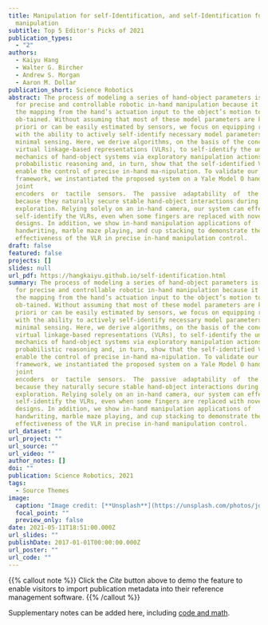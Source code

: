 ```yaml
---
title: Manipulation for self-Identification, and self-Identification for better
  manipulation
subtitle: Top 5 Editor's Picks of 2021
publication_types:
  - "2"
authors:
  - Kaiyu Hang
  - Walter G. Bircher
  - Andrew S. Morgan
  - Aaron M. Dollar
publication_short: Science Robotics
abstract: The process of modeling a series of hand-object parameters is crucial
  for precise and controllable robotic in-hand manipulation because it enables
  the mapping from the hand’s actuation input to the object’s motion to be
  ob-tained. Without assuming that most of these model parameters are known a
  priori or can be easily estimated by sensors, we focus on equipping robots
  with the ability to actively self-identify necessary model parameters using
  minimal sensing. Here, we derive algorithms, on the basis of the concept of
  virtual linkage-based representations (VLRs), to self-identify the underlying
  mechanics of hand-object systems via exploratory manipulation actions and
  probabilistic reasoning and, in turn, show that the self-identified VLR can
  enable the control of precise in-hand ma-nipulation. To validate our
  framework, we instantiated the proposed system on a Yale Model O hand without
  joint
  encoders  or  tactile  sensors.  The  passive  adaptability  of  the  underactuated  hand  greatly  facilitates  the  self-identification  process,
  because they naturally secure stable hand-object interactions during random
  exploration. Relying solely on an in-hand camera, our system can effectively
  self-identify the VLRs, even when some fingers are replaced with novel
  designs. In addition, we show in-hand manipulation applications of
  handwriting, marble maze playing, and cup stacking to demonstrate the
  effectiveness of the VLR in precise in-hand manipulation control.
draft: false
featured: false
projects: []
slides: null
url_pdf: https://hangkaiyu.github.io/self-identification.html
summary: The process of modeling a series of hand-object parameters is crucial
  for precise and controllable robotic in-hand manipulation because it enables
  the mapping from the hand’s actuation input to the object’s motion to be
  ob-tained. Without assuming that most of these model parameters are known a
  priori or can be easily estimated by sensors, we focus on equipping robots
  with the ability to actively self-identify necessary model parameters using
  minimal sensing. Here, we derive algorithms, on the basis of the concept of
  virtual linkage-based representations (VLRs), to self-identify the underlying
  mechanics of hand-object systems via exploratory manipulation actions and
  probabilistic reasoning and, in turn, show that the self-identified VLR can
  enable the control of precise in-hand ma-nipulation. To validate our
  framework, we instantiated the proposed system on a Yale Model O hand without
  joint
  encoders  or  tactile  sensors.  The  passive  adaptability  of  the  underactuated  hand  greatly  facilitates  the  self-identification  process,
  because they naturally secure stable hand-object interactions during random
  exploration. Relying solely on an in-hand camera, our system can effectively
  self-identify the VLRs, even when some fingers are replaced with novel
  designs. In addition, we show in-hand manipulation applications of
  handwriting, marble maze playing, and cup stacking to demonstrate the
  effectiveness of the VLR in precise in-hand manipulation control.
url_dataset: ""
url_project: ""
url_source: ""
url_video: ""
author_notes: []
doi: ""
publication: Science Robotics, 2021
tags:
  - Source Themes
image:
  caption: "Image credit: [**Unsplash**](https://unsplash.com/photos/jdD8gXaTZsc)"
  focal_point: ""
  preview_only: false
date: 2021-05-11T18:51:00.000Z
url_slides: ""
publishDate: 2017-01-01T00:00:00.000Z
url_poster: ""
url_code: ""
---
```


{{% callout note %}}
Click the _Cite_ button above to demo the feature to enable visitors to import publication metadata into their reference management software.
{{% /callout %}}

Supplementary notes can be added here, including [code and math](https://wowchemy.com/docs/content/writing-markdown-latex/).
